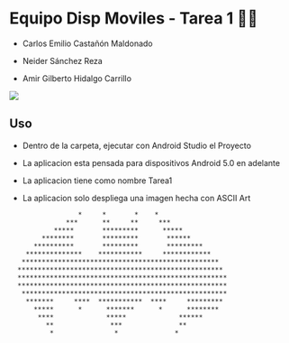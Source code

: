 # **Equipo Disp Moviles - Tarea 1** 🎩💥

- Carlos Emilio Castañón Maldonado  

- Neider Sánchez Reza

- Amir Gilberto Hidalgo Carrillo

[![](https://cdn.dribbble.com/users/35682/screenshots/2608184/0-dribbble-batman-josephle-big.gif)](https://www.youtube.com/watch?v=avM_UsVo0IA)

## **Uso**
- Dentro de la carpeta, ejecutar con Android Studio el Proyecto
- La aplicacion esta pensada para dispositivos Android 5.0 en adelante
- La aplicacion tiene como nombre Tarea1

- La aplicacion solo despliega una imagen hecha con ASCII Art


```
                 *     *       *    *    				
              ***      **     **     ***   			
           *****       *********      *****    			
        ********       *********       ******    		
      **********       *********       *********   		
    **************    ***********     ************  
   *************************************************  	
  ***************************************************       
  ****************************************************      
  ****************************************************  	
   ***************************************************  
    *******     ****  ***********  ****     *********  	
      *****      *      *******      *      ********  	
       ****             *****             ******   		
         **              ***              **    		
          *               *              *   	
```
